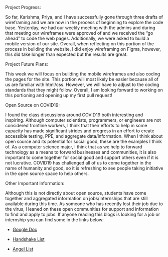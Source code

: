 
Project Progress:

So far, Karishma, Priya, and I have successfully gone through three drafts of wireframing and we are now in the process of beginning to explore the code base. Yesterday, we had our weekly meeting with the admins and during that meeting our wireframes were approved of and we received the “go ahead” to code the web pages. Additionally, we were asked to build a mobile version of our site. Overall, when reflecting on this portion of the process in building the website, I did enjoy wireframing on Figma, however, this did take longer than expected but the results are great. 

Project Future Plans:

This week we will focus on building the mobile wireframes and also coding the pages for the site. This portion will most likely be easier because all of us are familiar with html/css. However, we will have to adjust to the coding standards that they might follow. Overall, I am looking forward to working on this portioning and opening up my first pull request!

Open Source on COVID19:

I found the class discussions around COVID19 both interesting and inspiring. Although computer scientists, programmers, or engineers are not considered frontline workers, I think that their efforts to help in some capacity has made significant strides and progress in an effort to create accessible testing, PPE, and aggregate data/information. When I think about open source and its potential for social good, these are the examples I think of. As a computer science major, I think that as we help to forward technology as a means to forward businesses and communities, it is also important to come together for social good and support others even if it is not lucrative. COVID19 has challenged all of us to come together in the name of humanity and good, so it is refreshing to see people taking initiative in the open source space to help others.

Other Important Information: 

Although this is not directly about open source, students have come together and aggregated information on jobs/internships that are still available during this time. As someone who has recently lost their job due to the virus, I leaned on these open communities for support and information to find and apply to jobs. If anyone reading this blogs is looking for a job or internship you can find some in the links below:

* [Google Doc](https://docs.google.com/document/d/1VL3GqkwWWjXuK6MHGxGq81sOf0GJRr8Gxn5dlcHBXVk/edit)

* [Handshake List](https://learn.joinhandshake.com/students/hiring-on-handshake-500/)

* [Angel List](https://angel.co/)
